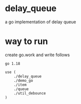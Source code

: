 # delay_queue
a go implementation of delay queue

# way to run
create go.work and write follows

```text
go 1.18

use (
	./delay_queue
	./demo_go
	./item
	./queue
	./util_debounce
)
```
